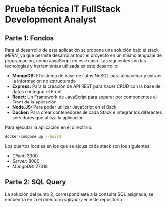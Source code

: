 # Prueba técnica IT FullStack Development Analyst

## Parte 1: Fondos

Para el desarrollo de esta aplicación se propone una solución bajo el stack *_MERN_*, ya que permite desarrollar todo el proyecto en un mismo lenguaje de programación, como JavaScript en este caso. Las siguientes son las tecnologias y herramientas utilizada en este desarrollo:

- **MongoDB:** El sistema de base de datos NoSQL para almacenar y extraer la información no estructurada
- **Express:** Para la creación de API REST para hacer CRUD con la base de datos e integrar el Front
- **React:** Un Framework de JavaScript para separar por componentes el Front de la aplicación
- **Node.JS:** Para poder utilizar JavaScript en el Back
- **Docker:** Para crear contenedores de cada Stack e integrar los diferentes servidores que utiliza la aplicación

Para ejecutar la aplicación en el directorio:

```bash
docker-compose up --build
```

Los puertos locales en los que se ejcuta cada stack son los siguientes:
- *Client:* 3000
- *Server:* 8080
- *MongoDB:* 27018

## Parte 2: SQL Query

La solución del punto 2, correspondiente a la consulta SQL asignada, se encuentra en la el directorio _sqlQuery_ en este repositorio


